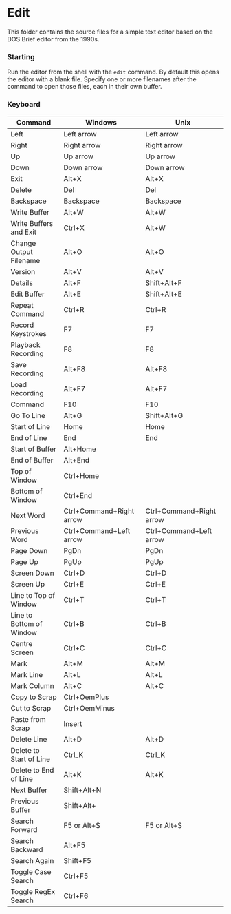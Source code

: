 # Edit

This folder contains the source files for a simple text editor 
based on the DOS Brief editor from the 1990s.

### Starting

Run the editor from the shell with the `edit` command. By default
this opens the editor with a blank file. Specify one or more
filenames after the command to open those files, each in their
own buffer.

### Keyboard

| Command                  | Windows                  | Unix                     |
|--------------------------|--------------------------|--------------------------|
| Left                     | Left arrow               | Left arrow               |
| Right                    | Right arrow              | Right arrow              |
| Up                       | Up arrow                 | Up arrow                 |
| Down                     | Down arrow               | Down arrow               |
| Exit                     | Alt+X                    | Alt+X                    |
| Delete                   | Del                      | Del                      |
| Backspace                | Backspace                | Backspace                |
| Write Buffer             | Alt+W                    | Alt+W                    |
| Write Buffers and Exit   | Ctrl+X                   | Alt+W                    |
| Change Output Filename   | Alt+O                    | Alt+O                    |
| Version                  | Alt+V                    | Alt+V                    |
| Details                  | Alt+F                    | Shift+Alt+F              |
| Edit Buffer              | Alt+E                    | Shift+Alt+E              |
| Repeat Command           | Ctrl+R                   | Ctrl+R                   |
| Record Keystrokes        | F7                       | F7                       |
| Playback Recording       | F8                       | F8                       |
| Save Recording           | Alt+F8                   | Alt+F8                   |
| Load Recording           | Alt+F7                   | Alt+F7                   |
| Command                  | F10                      | F10                      |
| Go To Line               | Alt+G                    | Shift+Alt+G              |
| Start of Line            | Home                     | Home                     |
| End of Line              | End                      | End                      |
| Start of Buffer          | Alt+Home                 |                          |
| End of Buffer            | Alt+End                  |                          |
| Top of Window            | Ctrl+Home                |                          |
| Bottom of Window         | Ctrl+End                 |                          |
| Next Word                | Ctrl+Command+Right arrow | Ctrl+Command+Right arrow |
| Previous Word            | Ctrl+Command+Left arrow  | Ctrl+Command+Left arrow  |
| Page Down                | PgDn                     | PgDn                     |
| Page Up                  | PgUp                     | PgUp                     |
| Screen Down              | Ctrl+D                   | Ctrl+D                   |
| Screen Up                | Ctrl+E                   | Ctrl+E                   |
| Line to Top of Window    | Ctrl+T                   | Ctrl+T                   |
| Line to Bottom of Window | Ctrl+B                   | Ctrl+B                   |
| Centre Screen            | Ctrl+C                   | Ctrl+C                   |
| Mark                     | Alt+M                    | Alt+M                    |
| Mark Line                | Alt+L                    | Alt+L                    |
| Mark Column              | Alt+C                    | Alt+C                    |
| Copy to Scrap            | Ctrl+OemPlus             |                          |
| Cut to Scrap             | Ctrl+OemMinus            |                          |
| Paste from Scrap         | Insert                   |                          |
| Delete Line              | Alt+D                    | Alt+D                    |
| Delete to Start of Line  | Ctrl_K                   | Ctrl_K                   |
| Delete to End of Line    | Alt+K                    | Alt+K                    |
| Next Buffer              | Shift+Alt+N              |                          |
| Previous Buffer          | Shift+Alt+               |                          |
| Search Forward           | F5 or Alt+S              | F5 or Alt+S              |
| Search Backward          | Alt+F5                   |                          |
| Search Again             | Shift+F5                 |                          |
| Toggle Case Search       | Ctrl+F5                  |                          |
| Toggle RegEx Search      | Ctrl+F6                  |                          |
